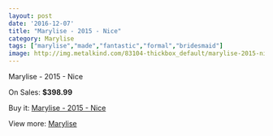 ```yaml
---
layout: post
date: '2016-12-07'
title: "Marylise - 2015 - Nice"
category: Marylise
tags: ["marylise","made","fantastic","formal","bridesmaid"]
image: http://img.metalkind.com/83104-thickbox_default/marylise-2015-nice.jpg
---
```

Marylise - 2015 - Nice

On Sales: **$398.99**
<a href="https://www.metalkind.com/en/marylise/19987-marylise-2015-nice.html"><amp-img layout="responsive" width="600" height="600" src="//img.metalkind.com/83104-thickbox_default/marylise-2015-nice.jpg" alt="Marylise - 2015 - Nice 0" /></a>
<a href="https://www.metalkind.com/en/marylise/19987-marylise-2015-nice.html"><amp-img layout="responsive" width="600" height="600" src="//img.metalkind.com/83105-thickbox_default/marylise-2015-nice.jpg" alt="Marylise - 2015 - Nice 1" /></a>
<a href="https://www.metalkind.com/en/marylise/19987-marylise-2015-nice.html"><amp-img layout="responsive" width="600" height="600" src="//img.metalkind.com/83106-thickbox_default/marylise-2015-nice.jpg" alt="Marylise - 2015 - Nice 2" /></a>

Buy it: [Marylise - 2015 - Nice](https://www.metalkind.com/en/marylise/19987-marylise-2015-nice.html "Marylise - 2015 - Nice")

View more: [Marylise](https://www.metalkind.com/en/84-marylise "Marylise")